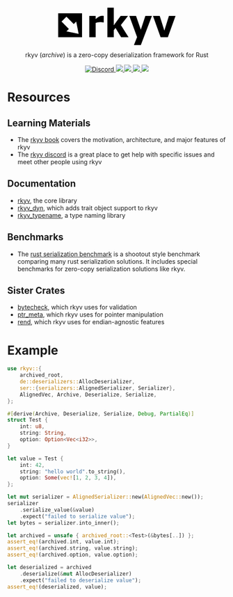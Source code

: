 <p align="center">
    <img src="data:image/svg+xml,%3Csvg xmlns='http://www.w3.org/2000/svg' width='270.33' height='85.917' viewBox='0 0 71.525 22.732' xmlns:v='https://vecta.io/nano'%3E%3Cpath d='M27.768 8.963h-.346q-.249-.092-.8-.139-.552-.046-.919-.046-.833 0-1.471.116-.638.116-1.374.393v8.686h-3.894V5.001h3.894v1.906q1.287-1.178 2.239-1.559.952-.393 1.752-.393.206 0 .465.012.26.012.454.035zm15.123 9.01h-4.532l-3.407-5.648-1.06 1.375v4.274h-3.894V0h3.894v10.731l4.197-5.729h4.489l-4.37 5.591zm7.475-4.586l2.769-8.386h4.002l-6.75 17.731h-4.219l1.925-4.851-4.727-12.879h4.089zm21.158-8.386L66.84 17.973h-4.413L57.776 5.001h4.121l2.813 8.917 2.78-8.917zM0 3.418V17.97h14.552V3.418zm5.046 2.075l4.459 4.458 1.486-1.486 1.486 7.431-7.431-1.486 1.487-1.486-4.459-4.459z'/%3E%3C/svg%3E">
</p>
<p align="center">
    rkyv (<em>archive</em>) is a zero-copy deserialization framework for Rust
</p>
<p align="center">
    <a href="https://discord.gg/65F6MdnbQh">
        <img src="https://img.shields.io/discord/822925794249539645" alt="Discord">
    </a>
    <a href="https://docs.rs/rkyv">
        <img src="https://img.shields.io/docsrs/rkyv.svg">
    </a>
    <a href="https://crates.io/crates/rkyv">
        <img src="https://img.shields.io/crates/v/rkyv.svg">
    </a>
    <a href="https://github.com/djkoloski/rkyv/blob/master/LICENSE">
        <img src="https://img.shields.io/badge/license-MIT-blue.svg">
    </a>
    <a href="https://blog.rust-lang.org/2020/10/08/Rust-1.47.html">
        <img src="https://img.shields.io/badge/rustc-1.47+-lightgray.svg">
    </a>
</p>

# Resources

## Learning Materials

- The [rkyv book](https://djkoloski.github.io/rkyv) covers the motivation, architecture, and major
  features of rkyv
- The [rkyv discord](https://discord.gg/65F6MdnbQh) is a great place to get help with specific issues and meet
  other people using rkyv

## Documentation

- [rkyv](https://docs.rs/rkyv), the core library
- [rkyv_dyn](https://docs.rs/rkyv_dyn), which adds trait object support to rkyv
- [rkyv_typename](https://docs.rs/rkyv_typename), a type naming library

## Benchmarks

- The [rust serialization benchmark](https://github.com/djkoloski/rust_serialization_benchmark) is a
  shootout style benchmark comparing many rust serialization solutions. It includes special
  benchmarks for zero-copy serialization solutions like rkyv.

## Sister Crates

- [bytecheck](https://github.com/djkoloski/bytecheck), which rkyv uses for validation
- [ptr_meta](https://github.com/djkoloski/ptr_meta), which rkyv uses for pointer manipulation
- [rend](https://github.com/djkoloski/rend), which rkyv uses for endian-agnostic features

# Example

```rust
use rkyv::{
    archived_root,
    de::deserializers::AllocDeserializer,
    ser::{serializers::AlignedSerializer, Serializer},
    AlignedVec, Archive, Deserialize, Serialize,
};

#[derive(Archive, Deserialize, Serialize, Debug, PartialEq)]
struct Test {
    int: u8,
    string: String,
    option: Option<Vec<i32>>,
}

let value = Test {
    int: 42,
    string: "hello world".to_string(),
    option: Some(vec![1, 2, 3, 4]),
};

let mut serializer = AlignedSerializer::new(AlignedVec::new());
serializer
    .serialize_value(&value)
    .expect("failed to serialize value");
let bytes = serializer.into_inner();

let archived = unsafe { archived_root::<Test>(&bytes[..]) };
assert_eq!(archived.int, value.int);
assert_eq!(archived.string, value.string);
assert_eq!(archived.option, value.option);

let deserialized = archived
    .deserialize(&mut AllocDeserializer)
    .expect("failed to deserialize value");
assert_eq!(deserialized, value);
```
